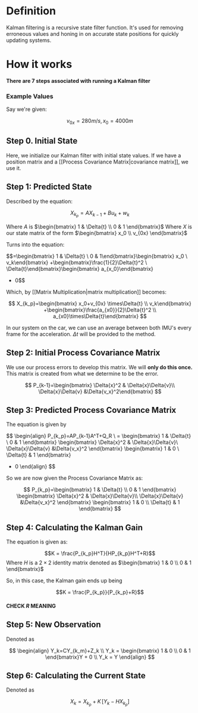 # Definition

Kalman filtering is a recursive state filter function. It's used for removing erroneous values and honing in on accurate state positions for quickly updating systems.

# How it works

**There are 7 steps associated with running a Kalman filter**

### Example Values

Say we're given:

$$v_{0x} = 280m/s, x_0=4000m$$

## Step 0. Initial State

Here, we initialize our Kalman filter with initial state values. If we have a position matrix and a [[Process Covariance Matrix|covariance matrix]], we use it.

## Step 1: Predicted State

Described by the equation:

$$X_{k_p} = AX_{k-1}+Bu_k+w_k$$

Where $A$ is $\begin{bmatrix} 1 & \Delta{t} \\ 0 & 1 \end{bmatrix}$
Where $X$ is our state matrix of the form $\begin{bmatrix} x_0 \\ v_{0x} \end{bmatrix}$

Turns into the equation:

$$=\begin{bmatrix}
1 & \Delta{t} \\
0 & 1\end{bmatrix}\begin{bmatrix}
x_0 \\
v_k\end{bmatrix}
+\begin{bmatrix}\frac{1}{2}\Delta{t}^2 \\ \Delta{t}\end{bmatrix}\begin{bmatrix}
a_{x_0}\end{bmatrix}
+ 0$$

Which, by [[Matrix Multiplication|matrix multiplication]] becomes:

$$
X_{k_p}=\begin{bmatrix}
x_0+v_{0x} \times\Delta{t} \\
v_k\end{bmatrix}
+\begin{bmatrix}\frac{a_{x0}}{2}\Delta{t}^2 \\
a_{x0}\times\Delta{t}\end{bmatrix}
$$


In our system on the car, we can use an average between both IMU's every frame for the acceleration. $\Delta{t}$ will be provided to the method.

## Step 2: Initial Process Covariance Matrix

We use our process errors to develop this matrix. We will **only do this once.** This matrix is created from what we determine to be the error.

$$
P_{k-1}=\begin{bmatrix}
\Delta{x}^2 & \Delta{x}\Delta{v}\\
\Delta{x}\Delta{v}  &\Delta{v_x}^2\end{bmatrix}
$$

## Step 3: Predicted Process Covariance Matrix

The equation is given by

$$
\begin{align}
P_{k_p}=AP_{k-1}A^T+Q_R \\
= \begin{bmatrix} 1 & \Delta{t} \\ 0 & 1 \end{bmatrix} \begin{bmatrix}
\Delta{x}^2 & \Delta{x}\Delta{v}\\
\Delta{x}\Delta{v}  &\Delta{v_x}^2
\end{bmatrix} \begin{bmatrix} 1 & 0 \\ \Delta{t} & 1 \end{bmatrix}
+ 0
\end{align}
$$

So we are now given the Process Covariance Matrix as:

$$
P_{k_p}=\begin{bmatrix} 1 & \Delta{t} \\ 0 & 1 \end{bmatrix} \begin{bmatrix}
\Delta{x}^2 & \Delta{x}\Delta{v}\\
\Delta{x}\Delta{v}  &\Delta{v_x}^2
\end{bmatrix} \begin{bmatrix} 1 & 0 \\ \Delta{t} & 1 \end{bmatrix}
$$

## Step 4: Calculating the Kalman Gain

The equation is given as:

$$K = \frac{P_{k_p}H^T}{HP_{k_p}H^T+R}$$
Where $H$ is a $2\times2$ identity matrix denoted as $\begin{bmatrix} 1 & 0 \\ 0 & 1 \end{bmatrix}$

So, in this case, the Kalman gain ends up being

$$K = \frac{P_{k_p}}{P_{k_p}+R}$$

#### CHECK $R$ MEANING

## Step 5: New Observation

Denoted as

$$
\begin{align}
Y_k=CY_{k_m}+Z_k \\
Y_k = \begin{bmatrix} 1 & 0 \\ 0 & 1 \end{bmatrix}Y + 0 \\
Y_k = Y
\end{align}
$$

## Step 6: Calculating the Current State

Denoted as

$$X_k=X_{k_p}+K\,[Y_k-HX_{k_p}]$$
